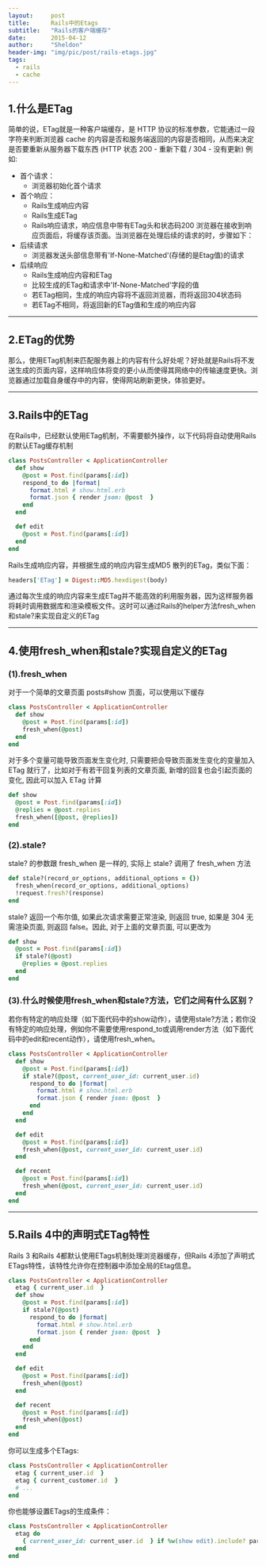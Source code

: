 ```yaml
---
layout:     post
title:      Rails中的Etags
subtitle:   "Rails的客户端缓存"
date:       2015-04-12
author:     "Sheldon"
header-img: "img/pic/post/rails-etags.jpg"
tags:       
  - rails
  - cache
---
```


## 1.什么是ETag
简单的说，ETag就是一种客户端缓存，是 HTTP 协议的标准参数，它能通过一段字符来判断浏览器 cache 的内容是否和服务端返回的内容是否相同，从而来决定是否要重新从服务器下载东西 (HTTP 状态 200 - 重新下载 / 304 - 没有更新) 例如:

- 首个请求：
	+ 浏览器初始化首个请求
- 首个响应：
	+ Rails生成响应内容
	+ Rails生成ETag
	+ Rails响应请求，响应信息中带有ETag头和状态码200 浏览器在接收到响应页面后，将缓存该页面。当浏览器在处理后续的请求的时，步骤如下：
- 后续请求
	+ 浏览器发送头部信息带有'If-None-Matched'(存储的是Etag值)的请求
- 后续响应
	+ Rails生成响应内容和ETag
	+ 比较生成的ETag和请求中'If-None-Matched'字段的值
	+ 若ETag相同，生成的响应内容将不返回浏览器，而将返回304状态码
	+ 若ETag不相同，将返回新的ETag值和生成的响应内容

---

## 2.ETag的优势
那么，使用ETag机制来匹配服务器上的内容有什么好处呢？好处就是Rails将不发送生成的页面内容，这样响应体将变的更小从而使得其网络中的传输速度更快。浏览器通过加载自身缓存中的内容，使得网站刷新更快，体验更好。

---

## 3.Rails中的ETag
在Rails中，已经默认使用ETag机制，不需要额外操作，以下代码将自动使用Rails的默认ETag缓存机制

~~~ruby
class PostsController < ApplicationController
  def show
    @post = Post.find(params[:id])
    respond_to do |format|
      format.html # show.html.erb
      format.json { render json: @post  }
    end
  end

  def edit
    @post = Post.find(params[:id])
  end
end
~~~

Rails生成响应内容，并根据生成的响应内容生成MD5 散列的ETag，类似下面：

~~~ ruby
headers['ETag'] = Digest::MD5.hexdigest(body)
~~~

通过每次生成的响应内容来生成ETag并不能高效的利用服务器，因为这样服务器将耗时调用数据库和渲染模板文件。这时可以通过Rails的helper方法fresh_when和stale?来实现自定义的ETag

---

## 4.使用fresh_when和stale?实现自定义的ETag

### (1).fresh_when

对于一个简单的文章页面 posts#show 页面，可以使用以下缓存

~~~ruby
class PostsController < ApplicationController
  def show
    @post = Post.find(params[:id])
    fresh_when(@post)
  end
end
~~~

对于多个变量可能导致页面发生变化时, 只需要把会导致页面发生变化的变量加入 ETag 就行了，比如对于有若干回复列表的文章页面, 新增的回复也会引起页面的变化, 因此可以加入 ETag 计算

~~~ruby
def show
  @post = Post.find(params[:id])
  @replies = @post.replies
  fresh_when([@post, @replies])
end
~~~

### (2).stale?

stale? 的参数跟 fresh_when 是一样的, 实际上 stale? 调用了 fresh_when 方法

~~~ruby
def stale?(record_or_options, additional_options = {})
  fresh_when(record_or_options, additional_options)
  !request.fresh?(response)
end
~~~

stale? 返回一个布尔值, 如果此次请求需要正常渲染, 则返回 true, 如果是 304 无需渲染页面, 则返回 false。因此, 对于上面的文章页面, 可以更改为

~~~ruby
def show
  @post = Post.find(params[:id])
  if stale?(@post)
    @replies = @post.replies
  end
end
~~~

### (3).什么时候使用fresh_when和stale?方法，它们之间有什么区别？

若你有特定的响应处理（如下面代码中的show动作），请使用stale?方法；若你没有特定的响应处理，例如你不需要使用respond_to或调用render方法（如下面代码中的edit和recent动作），请使用fresh_when。

~~~ruby
class PostsController < ApplicationController
  def show
    @post = Post.find(params[:id])
    if stale?(@post, current_user_id: current_user.id)
      respond_to do |format|
        format.html # show.html.erb
        format.json { render json: @post  }
      end
    end
  end

  def edit
    @post = Post.find(params[:id])
    fresh_when(@post, current_user_id: current_user.id)
  end

  def recent
    @post = Post.find(params[:id])
    fresh_when(@post, current_user_id: current_user.id)
  end
end
~~~

---

## 5.Rails 4中的声明式ETag特性

Rails 3 和Rails 4都默认使用ETags机制处理浏览器缓存，但Rails 4添加了声明式ETags特性，该特性允许你在控制器中添加全局的Etag信息。

~~~ruby
class PostsController < ApplicationController
  etag { current_user.id  }
  def show
    @post = Post.find(params[:id])
    if stale?(@post)
      respond_to do |format|
        format.html # show.html.erb
        format.json { render json: @post  }
      end
    end
  end

  def edit
    @post = Post.find(params[:id])
    fresh_when(@post)
  end

  def recent
    @post = Post.find(params[:id])
    fresh_when(@post)
  end
end
~~~

你可以生成多个ETags:

~~~ruby
class PostsController < ApplicationController
  etag { current_user.id  }
  etag { current_customer.id  }
  # ...
end
~~~

你也能够设置ETags的生成条件：

~~~ruby
class PostsController < ApplicationController
  etag do
    { current_user_id: current_user.id  } if %w(show edit).include? params[:action]
  end
end
~~~


